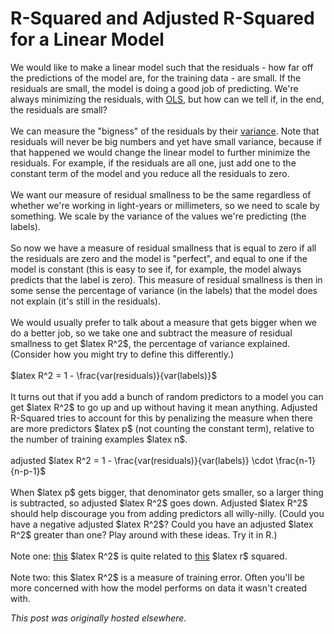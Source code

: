 # R-Squared and Adjusted R-Squared for a Linear Model

<p>We would like to make a linear model such that the residuals - how far off the predictions of the model are, for the training data - are small. If the residuals are small, the model is doing a good job of predicting. We're always minimizing the residuals, with <a href="http://en.wikipedia.org/wiki/Ordinary_least_squares">OLS</a>, but how can we tell if, in the end, the residuals are small?<br>
<br>
We can measure the "bigness" of the residuals by their <a href="http://en.wikipedia.org/wiki/Variance">variance</a>. Note that residuals will never be big numbers and yet have small variance, because if that happened we would change the linear model to further minimize the residuals. For example, if the residuals are all one, just add one to the constant term of the model and you reduce all the residuals to zero.<br>
<br>
We want our measure of residual smallness to be the same regardless of whether we're working in light-years or millimeters, so we need to scale by something. We scale by the variance of the values we're predicting (the labels).<br>
<br>
So now we have a measure of residual smallness that is equal to zero if all the residuals are zero and the model is "perfect", and equal to one if the model is constant (this is easy to see if, for example, the model always predicts that the label is zero). This measure of residual smallness is then in some sense the percentage of variance (in the labels) that the model does not explain (it's still in the residuals).<br>
<br>
We would usually prefer to talk about a measure that gets bigger when we do a better job, so we take one and subtract the measure of residual smallness to get $latex R^2$, the percentage of variance explained. (Consider how you might try to define this differently.)<br>
<br>
$latex R^2 = 1 - \frac{var(residuals)}{var(labels)}$<br>
<br>
It turns out that if you add a bunch of random predictors to a model you can get $latex R^2$ to go up and up without having it mean anything. Adjusted R-Squared tries to account for this by penalizing the measure when there are more predictors $latex p$ (not counting the constant term), relative to the number of training examples $latex n$.<br>
<br>
adjusted&#160;$latex R^2 = 1 - \frac{var(residuals)}{var(labels)} \cdot \frac{n-1}{n-p-1}$<br>
<br>
When $latex p$ gets bigger, that denominator gets smaller, so a larger thing is subtracted, so adjusted $latex R^2$ goes down. Adjusted $latex R^2$ should help discourage you from adding predictors all willy-nilly. (Could you have a negative adjusted $latex R^2$? Could you have an adjusted $latex R^2$ greater than one? Play around with these ideas. Try it in R.)<br>
<br>
Note one: <a href="http://en.wikipedia.org/wiki/Coefficient_of_determination">this</a> $latex R^2$ is quite related to <a href="http://en.wikipedia.org/wiki/Pearson_product-moment_correlation_coefficient">this</a> $latex r$ squared.<br>
<br>
Note two: this $latex R^2$ is a measure of training error. Often you'll be more concerned with how the model performs on data it wasn't created with.<br></p>


*This post was originally hosted elsewhere.*
